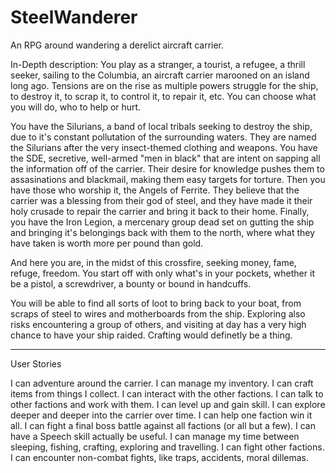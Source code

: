 # SteelWanderer
An RPG around wandering a derelict aircraft carrier.

In-Depth description:
You play as a stranger, a tourist, a refugee, a thrill seeker, sailing to the Columbia, an aircraft carrier marooned on an island long ago. Tensions are on the rise as multiple powers struggle for the ship, to destroy it, to scrap it, to control it, to repair it, etc. You can choose what you will do, who to help or hurt.

You have the Silurians, a band of local tribals seeking to destroy the ship, due to it's constant pollutation of the surrounding waters. They are named the Silurians after the very insect-themed clothing and weapons.
You have the SDE, secretive, well-armed "men in black" that are intent on sapping all the information off of the carrier. Their desire for knowledge pushes them to assasinations and blackmail, making them easy targets for torture.
Then you have those who worship it, the Angels of Ferrite. They believe that the carrier was a blessing from their god of steel, and they have made it their holy crusade to repair the carrier and bring it back to their home.
Finally, you have the Iron Legion, a mercenary group dead set on gutting the ship and bringing it's belongings back with them to the north, where what they have taken is worth more per pound than gold.

And here you are, in the midst of this crossfire, seeking money, fame, refuge, freedom. You start off with only what's in your pockets, whether it be a pistol, a screwdriver, a bounty or bound in handcuffs. 

You will be able to find all sorts of loot to bring back to your boat, from scraps of steel to wires and motherboards from the ship. Exploring also risks encountering a group of others, and visiting at day has a very high chance to have your ship raided. Crafting would definetly be a thing.

------------------------------------------------------------------------------------------------------------
User Stories

I can adventure around the carrier.
I can manage my inventory.
I can craft items from things I collect.
I can interact with the other factions.
I can talk to other factions and work with them.
I can level up and gain skill.
I can explore deeper and deeper into the carrier over time.
I can help one faction win it all.
I can fight a final boss battle against all factions (or all but a few).
I can have a Speech skill actually be useful.
I can manage my time between sleeping, fishing, crafting, exploring and travelling.
I can fight other factions.
I can encounter non-combat fights, like traps, accidents, moral dillemas.
